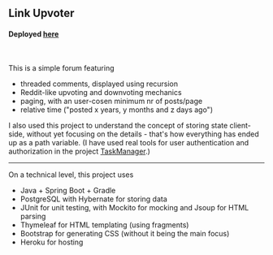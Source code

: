 <h2>Link Upvoter</h2>
<h4>Deployed <a href="https://link-upvoter.herokuapp.com/">here</a></h4>
<br/>
<p>This is a simple forum featuring</p>


- threaded comments, displayed using recursion
- Reddit-like upvoting and downvoting mechanics
- paging, with an user-cosen minimum nr of posts/page
- relative time ("posted x years, y months and z days ago")

I also used this project to understand the concept of storing state client-side, without yet focusing on the details - that's how everything has ended up as a path variable. (I have used real tools for user authentication and authorization in the project <a href="https://github.com/zsofi-gagyi/notTrello">TaskManager</a>.)

---

On a technical level, this project uses 

- Java + Spring Boot + Gradle
- PostgreSQL with Hybernate for storing data
- JUnit for unit testing, with Mockito for mocking and Jsoup for HTML parsing
- Thymeleaf for HTML templating (using fragments)
- Bootstrap for generating CSS (without it being the main focus)
- Heroku for hosting



